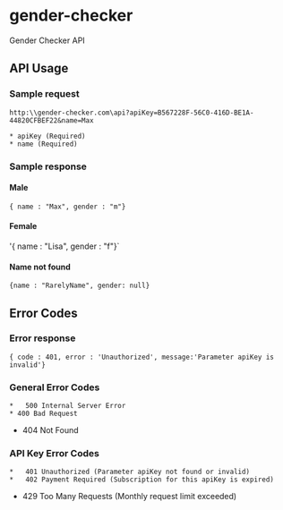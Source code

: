 # gender-checker

Gender Checker API

## API Usage

### Sample request

`http:\\gender-checker.com\api?apiKey=B567228F-56C0-416D-BE1A-44820CFBEF22&name=Max`

	* apiKey (Required)
	* name (Required)

### Sample response

#### Male

`{ name : "Max", gender : "m"}`

#### Female

'{ name : "Lisa", gender : "f"}`

#### Name not found 

`{name : "RarelyName", gender: null}`

## Error Codes

### Error response

`{ code : 401, error : 'Unauthorized', message:'Parameter apiKey is invalid'}`

### General Error Codes

	*	500 Internal Server Error
	* 400 Bad Request
  * 404 Not Found

### API Key Error Codes

	*	401 Unauthorized (Parameter apiKey not found or invalid)
	*	402 Payment Required (Subscription for this apiKey is expired)
  * 429 Too Many Requests (Monthly request limit exceeded)
